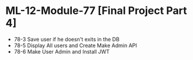 # ML-12-Module-77 [Final Project Part 4]
* 78-3 Save user if he doesn't exits in the DB
* 78-5 Display All users and Create Make Admin API
* 78-6 Make User Admin and Install JWT